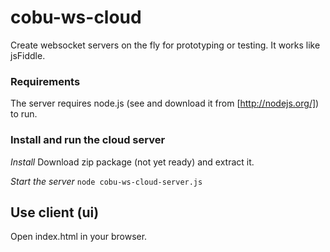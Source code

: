 # cobu-ws-cloud

Create websocket servers on the fly for prototyping or testing. It works like jsFiddle.

### Requirements

The server requires node.js (see and download it from [http://nodejs.org/]) to run.

### Install and run the cloud server

_Install_
Download zip package (not yet ready) and extract it.

_Start the server_
``` node cobu-ws-cloud-server.js ```

## Use client (ui)

Open index.html in your browser.
